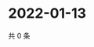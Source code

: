 # 2022-01-13

共 0 条

<!-- BEGIN WEIBO -->
<!-- 最后更新时间 Thu Jan 13 2022 13:15:45 GMT+0800 (China Standard Time) -->

<!-- END WEIBO -->
